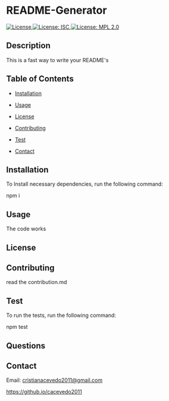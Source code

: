# README-Generator

[![License](https://img.shields.io/badge/License-Apache%202.0-blue.svg)](https://opensource.org/licenses/Apache-2.0),[![License: ISC](https://img.shields.io/badge/License-ISC-blue.svg)](https://opensource.org/licenses/ISC),[![License: MPL 2.0](https://img.shields.io/badge/License-MPL%202.0-brightgreen.svg)](https://opensource.org/licenses/MPL-2.0)

## Description

This is a fast way to write your README's

## Table of Contents

* [Installation](#installation)

* [Usage](#usage)

* [License](#license)

* [Contributing](#contributing)

* [Test](#test)

* [Contact](#contact)

## Installation

To Install necessary dependencies, run the following command:  

npm i

## Usage

The code works

## License

## Contributing

read the contribution.md

## Test

To run the tests, run the following command:

npm test

## Questions

## Contact

Email: cristianacevedo2011@gmail.com

https://github.io/cacevedo2011

